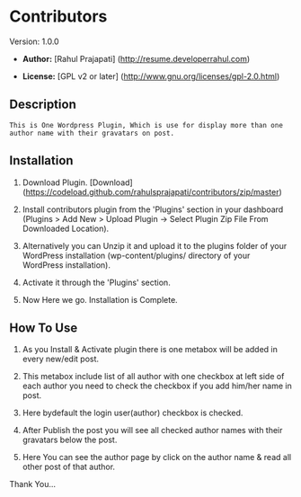 # Contributors #

  Version:  1.0.0

* **Author:** [Rahul Prajapati] (http://resume.developerrahul.com)

* **License:** [GPL v2 or later] (http://www.gnu.org/licenses/gpl-2.0.html)

## Description ##
	This is One Wordpress Plugin, Which is use for display more than one author name with their gravatars on post. 
	
## Installation ##
1. Download Plugin. 
   [Download] (https://codeload.github.com/rahulsprajapati/contributors/zip/master) 

2. Install contributors plugin from the 'Plugins' section in your dashboard (Plugins > Add New > Upload Plugin -> Select Plugin Zip File From Downloaded Location).

3. Alternatively you can Unzip it and upload it to the plugins folder of your WordPress installation (wp-content/plugins/ directory of your WordPress installation).

4. Activate it through the 'Plugins' section.

5. Now Here we go. Installation is Complete.

## How To Use ##
1. As you Install & Activate plugin there is one metabox will be added in every new/edit post.

2. This metabox include list of all author with one checkbox at left side of each author you need to check the checkbox if you add him/her name in post.

3. Here bydefault the login user(author) checkbox is checked. 

4. After Publish the post you will see all checked author names with their gravatars below the post.

5. Here You can see the author page by click on the author name & read all other post of that author.


Thank You...


